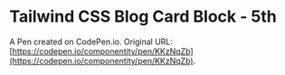 # Tailwind CSS Blog Card Block - 5th

A Pen created on CodePen.io. Original URL: [https://codepen.io/componentity/pen/KKzNqZb](https://codepen.io/componentity/pen/KKzNqZb).


